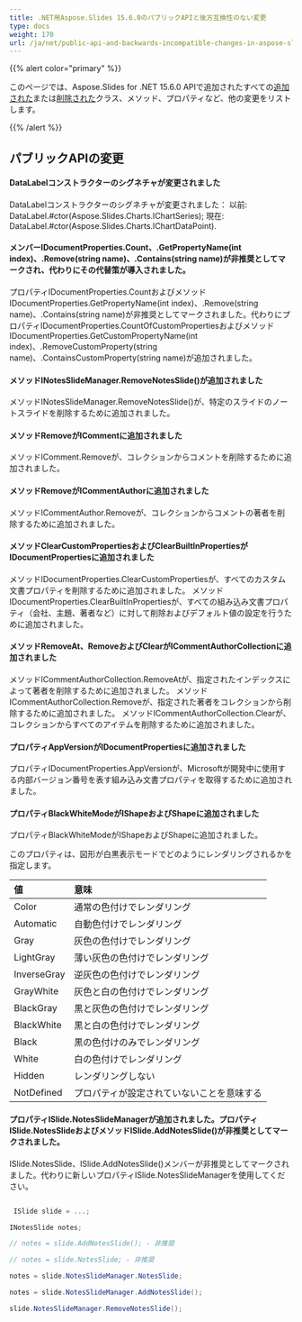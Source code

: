 ```yaml
---
title: .NET用Aspose.Slides 15.6.0のパブリックAPIと後方互換性のない変更
type: docs
weight: 170
url: /ja/net/public-api-and-backwards-incompatible-changes-in-aspose-slides-for-net-15-6-0/
---
```


{{% alert color="primary" %}} 

このページでは、Aspose.Slides for .NET 15.6.0 APIで追加されたすべての[追加された](/slides/ja/net/public-api-and-backwards-incompatible-changes-in-aspose-slides-for-net-15-6-0/)または[削除された](/slides/ja/net/public-api-and-backwards-incompatible-changes-in-aspose-slides-for-net-15-6-0/)クラス、メソッド、プロパティなど、他の変更をリストします。

{{% /alert %}} 
## **パブリックAPIの変更**
#### **DataLabelコンストラクターのシグネチャが変更されました**
DataLabelコンストラクターのシグネチャが変更されました：
以前: DataLabel.#ctor(Aspose.Slides.Charts.IChartSeries);
現在: DataLabel.#ctor(Aspose.Slides.Charts.IChartDataPoint).
#### **メンバーIDocumentProperties.Count、.GetPropertyName(int index)、.Remove(string name)、.Contains(string name)が非推奨としてマークされ、代わりにその代替策が導入されました。**
プロパティIDocumentProperties.CountおよびメソッドIDocumentProperties.GetPropertyName(int index)、.Remove(string name)、.Contains(string name)が非推奨としてマークされました。代わりにプロパティIDocumentProperties.CountOfCustomPropertiesおよびメソッドIDocumentProperties.GetCustomPropertyName(int index)、.RemoveCustomProperty(string name)、.ContainsCustomProperty(string name)が追加されました。
#### **メソッドINotesSlideManager.RemoveNotesSlide()が追加されました**
メソッドINotesSlideManager.RemoveNotesSlide()が、特定のスライドのノートスライドを削除するために追加されました。
#### **メソッドRemoveがICommentに追加されました**
メソッドIComment.Removeが、コレクションからコメントを削除するために追加されました。
#### **メソッドRemoveがICommentAuthorに追加されました**
メソッドICommentAuthor.Removeが、コレクションからコメントの著者を削除するために追加されました。
#### **メソッドClearCustomPropertiesおよびClearBuiltInPropertiesがIDocumentPropertiesに追加されました**
メソッドIDocumentProperties.ClearCustomPropertiesが、すべてのカスタム文書プロパティを削除するために追加されました。
メソッドIDocumentProperties.ClearBuiltInPropertiesが、すべての組み込み文書プロパティ（会社、主題、著者など）に対して削除およびデフォルト値の設定を行うために追加されました。
#### **メソッドRemoveAt、RemoveおよびClearがICommentAuthorCollectionに追加されました**
メソッドICommentAuthorCollection.RemoveAtが、指定されたインデックスによって著者を削除するために追加されました。
メソッドICommentAuthorCollection.Removeが、指定された著者をコレクションから削除するために追加されました。
メソッドICommentAuthorCollection.Clearが、コレクションからすべてのアイテムを削除するために追加されました。
#### **プロパティAppVersionがIDocumentPropertiesに追加されました**
プロパティIDocumentProperties.AppVersionが、Microsoftが開発中に使用する内部バージョン番号を表す組み込み文書プロパティを取得するために追加されました。
#### **プロパティBlackWhiteModeがIShapeおよびShapeに追加されました**
プロパティBlackWhiteModeがIShapeおよびShapeに追加されました。

このプロパティは、図形が白黒表示モードでどのようにレンダリングされるかを指定します。

|**値** |**意味** |
| :- | :- |
|Color |通常の色付けでレンダリング |
|Automatic |自動色付けでレンダリング |
|Gray |灰色の色付けでレンダリング |
|LightGray |薄い灰色の色付けでレンダリング |
|InverseGray |逆灰色の色付けでレンダリング |
|GrayWhite |灰色と白の色付けでレンダリング |
|BlackGray |黒と灰色の色付けでレンダリング |
|BlackWhite |黒と白の色付けでレンダリング |
|Black |黒の色付けのみでレンダリング |
|White |白の色付けでレンダリング |
|Hidden |レンダリングしない |
|NotDefined|プロパティが設定されていないことを意味する|
#### **プロパティISlide.NotesSlideManagerが追加されました。プロパティISlide.NotesSlideおよびメソッドISlide.AddNotesSlide()が非推奨としてマークされました。**
ISlide.NotesSlide、ISlide.AddNotesSlide()メンバーが非推奨としてマークされました。代わりに新しいプロパティISlide.NotesSlideManagerを使用してください。

``` csharp

 ISlide slide = ...;

INotesSlide notes;

// notes = slide.AddNotesSlide(); - 非推奨

// notes = slide.NotesSlide; - 非推奨

notes = slide.NotesSlideManager.NotesSlide;

notes = slide.NotesSlideManager.AddNotesSlide();

slide.NotesSlideManager.RemoveNotesSlide();

``` 